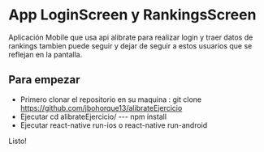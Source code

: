 # App LoginScreen y RankingsScreen

Aplicación Mobile que usa api alibrate para realizar login y traer datos de rankings tambien puede seguir y dejar de seguir a estos usuarios que se reflejan en la pantalla.

## Para empezar
  - Primero clonar el repositorio en su maquina : git clone https://github.com/jbohorque13/alibrateEjercicio
  - Ejecutar cd alibrateEjercicio/  ---  npm install
  - Ejecutar react-native run-ios o react-native run-android

Listo!
